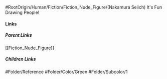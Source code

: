 #RootOrigin/Human/Fiction/Fiction_Nude_Figure/(Nakamura Seiich) It's Fun Drawing People!
#### Links
##### Parent Links
[[Fiction_Nude_Figure]]
##### Children Links
#Folder/Reference
#Folder/Color/Green
#Folder/Subcolor/1
